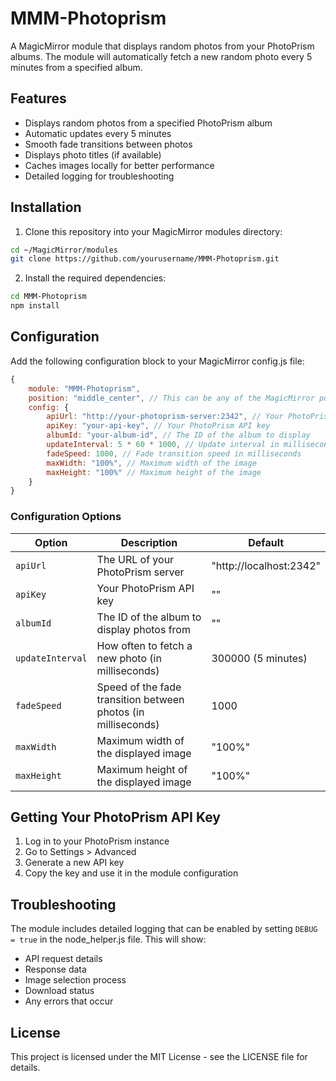 # MMM-Photoprism

A MagicMirror module that displays random photos from your PhotoPrism albums. The module will automatically fetch a new random photo every 5 minutes from a specified album.

## Features

- Displays random photos from a specified PhotoPrism album
- Automatic updates every 5 minutes
- Smooth fade transitions between photos
- Displays photo titles (if available)
- Caches images locally for better performance
- Detailed logging for troubleshooting

## Installation

1. Clone this repository into your MagicMirror modules directory:
```bash
cd ~/MagicMirror/modules
git clone https://github.com/yourusername/MMM-Photoprism.git
```

2. Install the required dependencies:
```bash
cd MMM-Photoprism
npm install
```

## Configuration

Add the following configuration block to your MagicMirror config.js file:

```javascript
{
    module: "MMM-Photoprism",
    position: "middle_center", // This can be any of the MagicMirror positions
    config: {
        apiUrl: "http://your-photoprism-server:2342", // Your PhotoPrism server URL
        apiKey: "your-api-key", // Your PhotoPrism API key
        albumId: "your-album-id", // The ID of the album to display
        updateInterval: 5 * 60 * 1000, // Update interval in milliseconds (default: 5 minutes)
        fadeSpeed: 1000, // Fade transition speed in milliseconds
        maxWidth: "100%", // Maximum width of the image
        maxHeight: "100%" // Maximum height of the image
    }
}
```

### Configuration Options

| Option | Description | Default |
|--------|-------------|---------|
| `apiUrl` | The URL of your PhotoPrism server | "http://localhost:2342" |
| `apiKey` | Your PhotoPrism API key | "" |
| `albumId` | The ID of the album to display photos from | "" |
| `updateInterval` | How often to fetch a new photo (in milliseconds) | 300000 (5 minutes) |
| `fadeSpeed` | Speed of the fade transition between photos (in milliseconds) | 1000 |
| `maxWidth` | Maximum width of the displayed image | "100%" |
| `maxHeight` | Maximum height of the displayed image | "100%" |

## Getting Your PhotoPrism API Key

1. Log in to your PhotoPrism instance
2. Go to Settings > Advanced
3. Generate a new API key
4. Copy the key and use it in the module configuration

## Troubleshooting

The module includes detailed logging that can be enabled by setting `DEBUG = true` in the node_helper.js file. This will show:
- API request details
- Response data
- Image selection process
- Download status
- Any errors that occur

## License

This project is licensed under the MIT License - see the LICENSE file for details. 